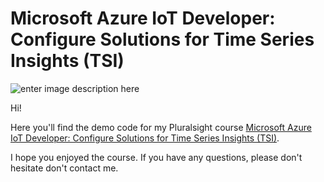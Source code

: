 # Microsoft Azure IoT Developer: Configure Solutions for Time Series Insights (TSI)

![enter image description here](https://www.pluralsight.com/content/dam/pluralsight/newsroom/brand-assets/logos/pluralsight-logo-vrt-color-2.png)  

Hi!

Here you'll find the demo code for my Pluralsight course [Microsoft Azure IoT Developer: Configure Solutions for Time Series Insights (TSI)](https://www.pluralsight.com/authors/jurgen-kevelaers).

I hope you enjoyed the course. If you have any questions, please don't hesitate don't contact me.
